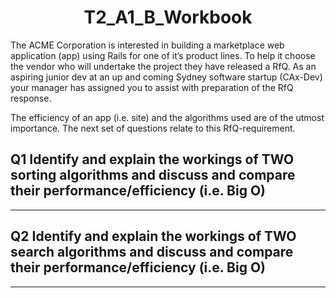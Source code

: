 # <div align="center"> T2_A1_B_Workbook </div>

The ACME Corporation is interested in building a marketplace web application (app) using Rails for one of it’s product lines. To help it choose the vendor who will undertake the project they have released a RfQ. As an aspiring junior dev at an up and coming Sydney software startup (CAx-Dev) your manager has assigned you to assist with preparation of the RfQ response.

The efficiency of an app (i.e. site) and the algorithms used are of the utmost importance. The next set of questions relate to this RfQ-requirement.


## Q1 Identify and explain the workings of TWO sorting algorithms and discuss and compare their performance/efficiency (i.e. Big O)
---



## Q2 Identify and explain the workings of TWO search algorithms and discuss and compare their performance/efficiency (i.e. Big O)
--- 